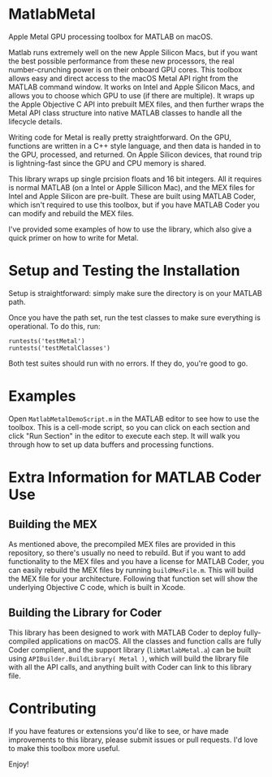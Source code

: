 # MatlabMetal
Apple Metal GPU processing toolbox for MATLAB on macOS.

Matlab runs extremely well on the new Apple Silicon Macs, but if you want the best possible performance from these new processors, the real number-crunching power is on their onboard GPU cores. This toolbox allows easy and direct access to the macOS Metal API right from the MATLAB command window. It works on Intel and Apple Silicon Macs, and allows you to choose which GPU to use (if there are multiple). It wraps up the Apple Objective C API into prebuilt MEX files, and then further wraps the Metal API class structure into native MATLAB classes to handle all the lifecycle details. 

Writing code for Metal is really pretty straightforward. On the GPU, functions are written in a C++ style language, and then data is handed in to the GPU, processed, and returned. On Apple Silicon devices, that round trip is lightning-fast since the GPU and CPU memory is shared. 

This library wraps up single prcision floats and 16 bit integers. All it requires is normal MATLAB (on a Intel or Apple Sillicon Mac), and the MEX files for Intel and Apple Silicon are pre-built. These are built using MATLAB Coder, which isn't required to use this toolbox, but if you have MATLAB Coder you can modify and rebuild the MEX files. 

I've provided some examples of how to use the library, which also give a quick primer on how to write for Metal. 

# Setup and Testing the Installation
Setup is straightforward: simply make sure the directory is on your MATLAB path.

Once you have the path set, run the test classes to make sure everything is operational. To do this, run:

    runtests('testMetal')
    runtests('testMetalClasses')

Both test suites should run with no errors. If they do, you're good to go.

# Examples
Open `MatlabMetalDemoScript.m` in the MATLAB editor to see how to use the toolbox. This is a cell-mode script, so you can click on each section and click "Run Section" in the editor to execute each step. It will walk you through how to set up data buffers and processing functions. 

# Extra Information for MATLAB Coder Use

## Building the MEX
As mentioned above, the precompiled MEX files are provided in this repository, so there's usually no need to rebuild. But if you want to add functionality to the MEX files and you have a license for MATLAB Coder, you can easily rebuild the MEX files by running `buildMexFile.m`. This will build the MEX file for your architecture. Following that function set will show the underlying Objective C code, which is built in Xcode. 

## Building the Library for Coder
This library has been designed to work with MATLAB Coder to deploy fully-compiled applications on macOS. All the classes and function calls are fully Coder complient, and the support library (`libMatlabMetal.a`) can be built using `APIBuilder.BuildLibrary( Metal )`, which will build the library file with all the API calls, and anything built with Coder can link to this library file. 

# Contributing
If you have features or extensions you'd like to see, or have made improvements to this library, please submit issues or pull requests. I'd love to make this toolbox more useful. 

Enjoy!
